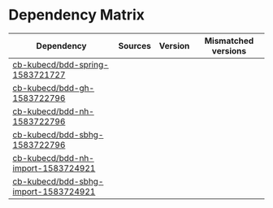 # Dependency Matrix

Dependency | Sources | Version | Mismatched versions
---------- | ------- | ------- | -------------------
[cb-kubecd/bdd-spring-1583721727](https://github.com/cb-kubecd/bdd-spring-1583721727.git) |  | []() | 
[cb-kubecd/bdd-gh-1583722796](https://github.com/cb-kubecd/bdd-gh-1583722796.git) |  | []() | 
[cb-kubecd/bdd-nh-1583722796](https://github.com/cb-kubecd/bdd-nh-1583722796.git) |  | []() | 
[cb-kubecd/bdd-sbhg-1583722796](https://github.com/cb-kubecd/bdd-sbhg-1583722796.git) |  | []() | 
[cb-kubecd/bdd-nh-import-1583724921](https://github.com/cb-kubecd/bdd-nh-import-1583724921.git) |  | []() | 
[cb-kubecd/bdd-sbhg-import-1583724921](https://github.com/cb-kubecd/bdd-sbhg-import-1583724921.git) |  | []() | 
